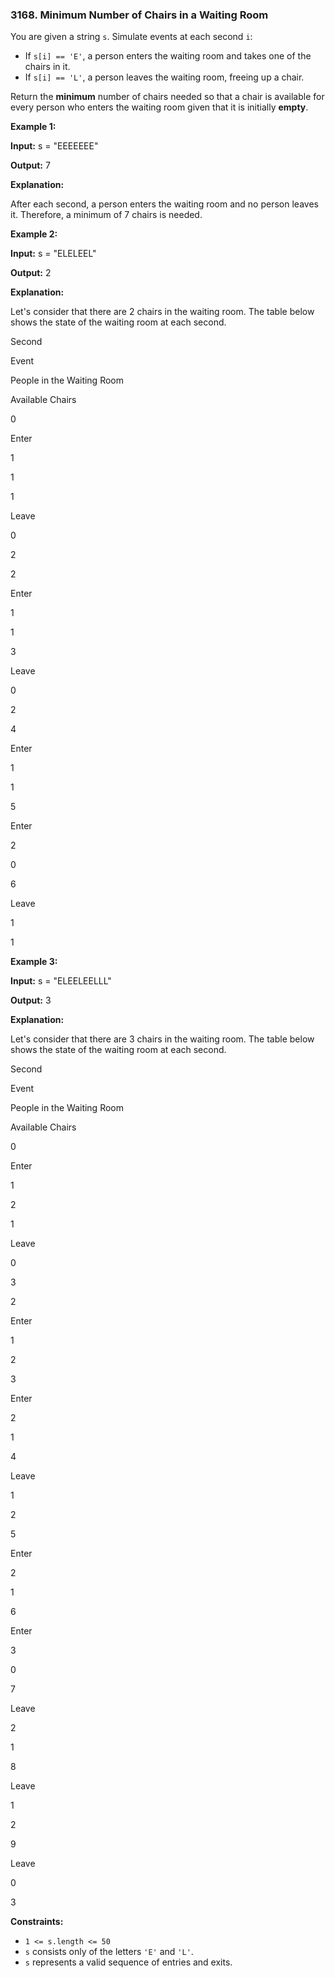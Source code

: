 ### 3168\. Minimum Number of Chairs in a Waiting Room

You are given a string `s`. Simulate events at each second `i`:

*   If `s[i] == 'E'`, a person enters the waiting room and takes one of the chairs in it.
*   If `s[i] == 'L'`, a person leaves the waiting room, freeing up a chair.

Return the **minimum** number of chairs needed so that a chair is available for every person who enters the waiting room given that it is initially **empty**.

**Example 1:**

**Input:** s = "EEEEEEE"

**Output:** 7

**Explanation:**

After each second, a person enters the waiting room and no person leaves it. Therefore, a minimum of 7 chairs is needed.

**Example 2:**

**Input:** s = "ELELEEL"

**Output:** 2

**Explanation:**

Let's consider that there are 2 chairs in the waiting room. The table below shows the state of the waiting room at each second.

Second

Event

People in the Waiting Room

Available Chairs

0

Enter

1

1

1

Leave

0

2

2

Enter

1

1

3

Leave

0

2

4

Enter

1

1

5

Enter

2

0

6

Leave

1

1

**Example 3:**

**Input:** s = "ELEELEELLL"

**Output:** 3

**Explanation:**

Let's consider that there are 3 chairs in the waiting room. The table below shows the state of the waiting room at each second.

Second

Event

People in the Waiting Room

Available Chairs

0

Enter

1

2

1

Leave

0

3

2

Enter

1

2

3

Enter

2

1

4

Leave

1

2

5

Enter

2

1

6

Enter

3

0

7

Leave

2

1

8

Leave

1

2

9

Leave

0

3

**Constraints:**

*   `1 <= s.length <= 50`
*   `s` consists only of the letters `'E'` and `'L'`.
*   `s` represents a valid sequence of entries and exits.
